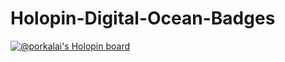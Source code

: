 # Holopin-Digital-Ocean-Badges
[![@porkalai's Holopin board](https://holopin.me/porkalai)](https://holopin.io/@porkalai)
